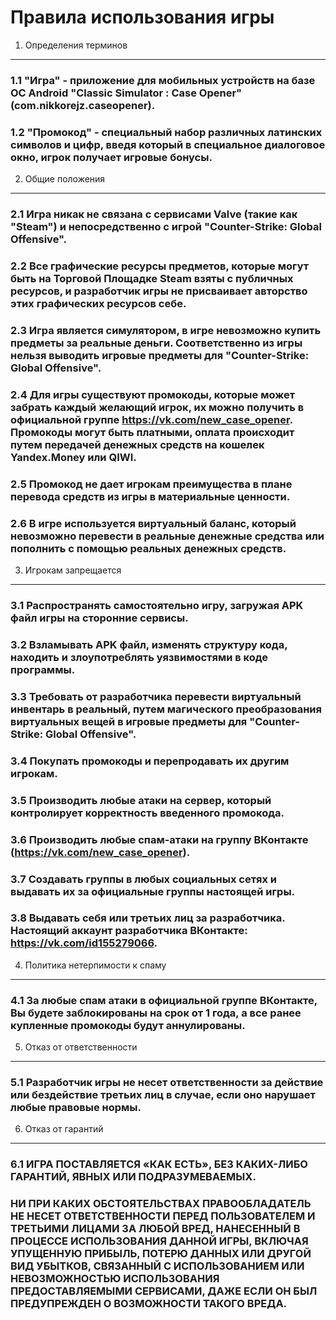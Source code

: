 Правила использования игры
===========================

1. Определения терминов
-----------------------

### 1.1 "Игра" - приложение для мобильных устройств на базе ОС Android "Classic Simulator : Case Opener" (com.nikkorejz.caseopener).

### 1.2 "Промокод" - специальный набор различных латинских символов и цифр, введя который в специальное диалоговое окно, игрок получает игровые бонусы.

2. Общие положения
-----------------------

### 2.1 Игра никак не связана с сервисами Valve (такие как "Steam") и непосредственно с игрой "Counter-Strike: Global Offensive".

### 2.2 Все графические ресурсы предметов, которые могут быть на Торговой Площадке Steam взяты с публичных ресурсов, и разработчик игры не присваивает авторство этих графических ресурсов себе.

### 2.3 Игра является симулятором, в игре невозможно купить предметы за реальные деньги. Соответственно из игры нельзя выводить игровые предметы для "Counter-Strike: Global Offensive".

### 2.4 Для игры существуют промокоды, которые может забрать каждый желающий игрок, их можно получить в официальной группе https://vk.com/new_case_opener. Промокоды могут быть платными, оплата происходит путем передачей денежных средств на кошелек Yandex.Money или QIWI.

### 2.5 Промокод не дает игрокам преимущества в плане перевода средств из игры в материальные ценности.

### 2.6 В игре используется виртуальный баланс, который невозможно перевести в реальные денежные средства или пополнить с помощью реальных денежных средств.

3. Игрокам запрещается
-----------------------

### 3.1 Распространять самостоятельно игру, загружая APK файл игры на сторонние сервисы.

### 3.2 Взламывать APK файл, изменять структуру кода, находить и злоупотреблять уязвимостями в коде программы.

### 3.3 Требовать от разработчика перевести виртуальный инвентарь в реальный, путем магического преобразования виртуальных вещей в игровые предметы для "Counter-Strike: Global Offensive".

### 3.4 Покупать промокоды и перепродавать их другим игрокам.

### 3.5 Производить любые атаки на сервер, который контролирует корректность введенного промокода.

### 3.6 Производить любые спам-атаки на группу ВКонтакте (https://vk.com/new_case_opener).

### 3.7 Создавать группы в любых социальных сетях и выдавать их за официальные группы настоящей игры.

### 3.8 Выдавать себя или третьих лиц за разработчика. Настоящий аккаунт разработчика ВКонтакте: https://vk.com/id155279066.

4. Политика нетерпимости к спаму
-----------------------

### 4.1 За любые спам атаки в официальной группе ВКонтакте, Вы будете заблокированы на срок от 1 года, а все ранее купленные промокоды будут аннулированы.

5. Отказ от ответственности
-----------------------

### 5.1 Разработчик игры не несет ответственности за действие или бездействие третьих лиц в случае, если оно нарушает любые правовые нормы.

6. Отказ от гарантий
-----------------------

### 6.1 ИГРА ПОСТАВЛЯЕТСЯ «КАК ЕСТЬ», БЕЗ КАКИХ-ЛИБО ГАРАНТИЙ, ЯВНЫХ ИЛИ ПОДРАЗУМЕВАЕМЫХ.

### НИ ПРИ КАКИХ ОБСТОЯТЕЛЬСТВАХ ПРАВООБЛАДАТЕЛЬ НЕ НЕСЕТ ОТВЕТСТВЕННОСТИ ПЕРЕД ПОЛЬЗОВАТЕЛЕМ И ТРЕТЬИМИ ЛИЦАМИ ЗА ЛЮБОЙ ВРЕД, НАНЕСЕННЫЙ В ПРОЦЕССЕ ИСПОЛЬЗОВАНИЯ ДАННОЙ ИГРЫ, ВКЛЮЧАЯ УПУЩЕННУЮ ПРИБЫЛЬ, ПОТЕРЮ ДАННЫХ ИЛИ ДРУГОЙ ВИД УБЫТКОВ, СВЯЗАННЫЙ С ИСПОЛЬЗОВАНИЕМ ИЛИ НЕВОЗМОЖНОСТЬЮ ИСПОЛЬЗОВАНИЯ ПРЕДОСТАВЛЯЕМЫМИ СЕРВИСАМИ, ДАЖЕ ЕСЛИ ОН БЫЛ ПРЕДУПРЕЖДЕН О ВОЗМОЖНОСТИ ТАКОГО ВРЕДА.

